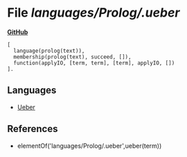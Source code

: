 # File _languages/Prolog/.ueber_
**[GitHub](https://github.com/softlang/yas/blob/master/languages/Prolog/.ueber)**
```
[
  language(prolog(text)),
  membership(prolog(text), succeed, []),
  function(applyIO, [term, term], [term], applyIO, [])
].
```

## Languages
* [Ueber](../languages/Ueber.md)

## References
* elementOf('languages/Prolog/.ueber',ueber(term))
